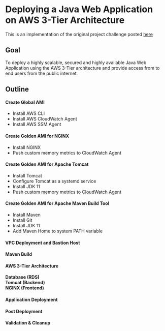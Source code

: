 # Deploying a Java Web Application on AWS 3-Tier Architecture
This is an implementation of the original project challenge posted [here](https://devopsrealtime.com/deploy-java-application-on-aws-3-tier-architecture/)

## Goal
To deploy a highly scalable, secured and highly available Java Web Application using the AWS 3-Tier architecture and provide access from to end users from the public 
internet.
## Outline
#### Create Global AMI
- Install AWS CLI
- Install AWS CloudWatch Agent
- Install AWS SSM Agent

#### Create Golden AMI for NGINX
- Install NGINX
- Push custom memory metrics to CloudWatch Agent

#### Create Golden AMI for Apache Tomcat
- Install Tomcat
- Configure Tomcat as a systemd service
- Install JDK 11
- Push custom memory metrics to CloudWatch Agent

#### Create Golden AMI for Apache Maven Build Tool
- Install Maven
- Install Git
- Install JDK 11
- Add Maven Home to system PATH variable

#### VPC Deployment and Bastion Host

#### Maven Build

#### AWS 3-Tier Architecture
**Database (RDS)**  
**Tomcat (Backend)**  
**NGINX (Frontend)**  

#### Application Deployment

#### Post Deployment

#### Validation & Cleanup


